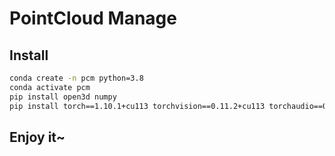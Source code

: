 # PointCloud Manage

## Install

```bash
conda create -n pcm python=3.8
conda activate pcm
pip install open3d numpy
pip install torch==1.10.1+cu113 torchvision==0.11.2+cu113 torchaudio==0.10.1+cu113 -f https://download.pytorch.org/whl/cu113/torch_stable.html
```

## Enjoy it~

